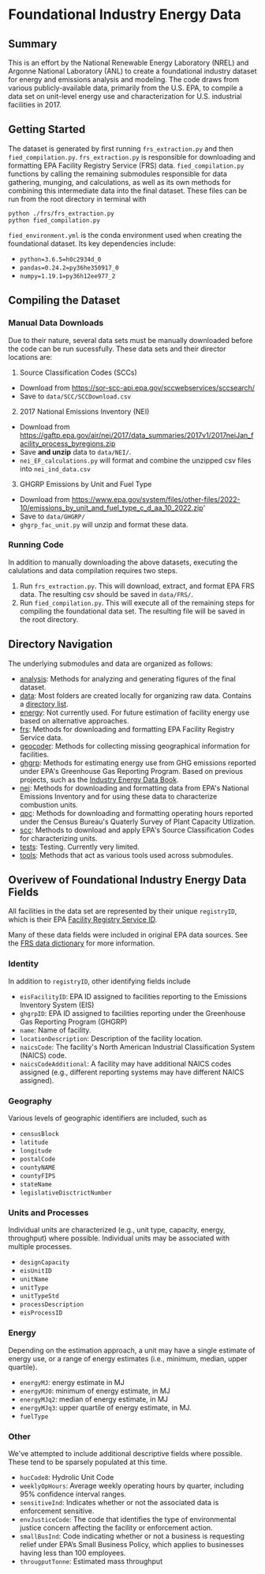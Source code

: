# Foundational Industry Energy Data

## Summary

This is an effort by the National Renewable Energy Laboratory (NREL) and Argonne National Laboratory (ANL) to create a foundational industry dataset for energy and emissions analysis and modeling. The code draws from various publicly-available data, primarily from the U.S. EPA, to compile a data set on unit-level energy use and characterization for U.S. industrial facilities in 2017.

## Getting Started

The dataset is generated by first running `frs_extraction.py` and then `fied_compilation.py`. `frs_extraction.py` is responsible for downloading and formatting EPA Facility Registry Service (FRS) data. `fied_compilation.py` functions by calling the remaining submodules responsible for data gathering, munging, and calculations, as well as its own methods for combining this intermediate data into the final dataset. These files can be run from the root directory in terminal with 

```
python ./frs/frs_extraction.py
python fied_compilation.py
```

`fied_environment.yml` is the conda environment used when creating the foundational dataset. Its key dependencies include:

* `python=3.6.5=h0c2934d_0`
* `pandas=0.24.2=py36he350917_0`
* `numpy=1.19.1=py36h12ee977_2`

## Compiling the Dataset

### Manual Data Downloads

Due to their nature, several data sets must be manually downloaded before the code can be run sucessfully. These data sets and their director locations are:

1. Source Classification Codes (SCCs)
  * Download from https://sor-scc-api.epa.gov/sccwebservices/sccsearch/
  * Save to `data/SCC/SCCDownload.csv`
2. 2017 National Emissions Inventory (NEI)
  * Download from https://gaftp.epa.gov/air/nei/2017/data_summaries/2017v1/2017neiJan_facility_process_byregions.zip
  * Save **and unzip** data to `data/NEI/`.
  * `nei_EF_calculations.py` will format and combine the unzipped csv files into `nei_ind_data.csv`
3. GHGRP Emissions by Unit and Fuel Type
  * Download from https://www.epa.gov/system/files/other-files/2022-10/emissions_by_unit_and_fuel_type_c_d_aa_10_2022.zip'
  * Save to `data/GHGRP/`
  * `ghgrp_fac_unit.py` will unzip and format these data.

### Running Code

In addition to manually downloading the above datasets, executing the calulations and data compilation requires two steps.

1. Run `frs_extraction.py`. This will download, extract, and format EPA FRS data. The resulting csv should be saved in `data/FRS/`.
2. Run `fied_compilation.py`. This will execute all of the remaining steps for compiling the foundational data set. The resulting file will be saved in the root directory.

## Directory Navigation

The underlying submodules and data are organized as follows:

* [analysis](/analysis/): Methods for analyzing and generating figures of the final dataset.
* [data](/data/): Most folders are created locally for organizing raw data. Contains a [directory list](/data/dir_structure.md).
* [energy](/energy/): Not currently used. For future estimation of facility energy use based on alternative approaches. 
* [frs](/frs): Methods for downloading and formatting EPA Facility Registry Service data.
* [geocoder](/geocoder/): Methods for collecting missing geographical information for facilities.
* [ghgrp](/ghgrp/): Methods for estimating energy use from GHG emissions reported under EPA's Greenhouse Gas Reporting Program. Based on previous projects, such as the [Industry Energy Data Book](https://github.com/NREL/Industry-energy-data-book).
* [nei](/nei/): Methods for downloading and formatting data from EPA's National Emissions Inventory and for using these data to characterize combustion units.
* [qpc](/qpc/): Methods for downloading and formatting operating hours reported under the Census Bureau's Quaterly Survey of Plant Capacity Utlization.
* [scc](/scc/):  Methods to download and apply EPA's Source Classification Codes for characterizing units.
* [tests](/tests/): Testing. Currently very limited.
* [tools](/tools/): Methods that act as various tools used across submodules.

## Overivew of Foundational Industry Energy Data Fields

All facilities in the data set are represented by their unique `registryID`, which is their EPA [Facility Registry Service ID](https://www.epa.gov/frs/frs-physical-data-model).

Many of these data fields were included in original EPA data sources. See the [FRS data dictionary](https://www.epa.gov/frs/frs-data-dictionary) for more information.

### Identity

In addition to `registryID`, other identifying fields include

* `eisFacilityID`: EPA ID assigned to facilities reporting to the Emissions Inventory System (EIS)
* `ghgrpID`: EPA ID assigned to facilities reporting under the Greenhouse Gas Reporting Program (GHGRP)
* `name`: Name of facility.
* `locationDescription`: Description of the facility location.
* `naicsCode`: The facility's North American Industrial Classification System (NAICS) code.
* `naicsCodeAdditional`: A facility may have additional NAICS codes assigned (e.g., different reporting systems may have different NAICS assigned).

### Geography

Various levels of geographic identifiers are included, such as

* `censusBlock`
* `latitude`
* `longitude`
* `postalCode`
* `countyNAME`
* `countyFIPS`
* `stateName`
* `legislativeDisctrictNumber`

### Units and Processes

Individual units are characterized (e.g., unit type, capacity, energy, throughput) where possible. Individual units may be associated with multiple processes.

* `designCapacity`
* `eisUnitID`
* `unitName`
* `unitType`
* `unitTypeStd`
* `processDescription`
* `eisProcessID`

### Energy

Depending on the estimation approach, a unit may have a single estimate of energy use, or a range of energy estimates (i.e., minimum, median, upper quartile).

* `energyMJ`: energy estimate in MJ
* `energyMJ0`: minimum of energy estimate, in MJ
* `energyMJq2`: median of energy estimate, in MJ
* `energyMJq3`: upper quartile of energy estimate, in MJ.
* `fuelType`

### Other

We've attempted to include additional descriptive fields where possible. These tend to be sparsely populated at this time.

* `hucCode8`: Hydrolic Unit Code
* `weeklyOpHours`: Average weekly operating hours by quarter, including 95% confidence interval ranges.
* `sensitiveInd`: Indicates whether or not the associated data is enforcement sensitive.
* `envJusticeCode`: The code that identifies the type of environmental justice concern affecting the facility or enforcement action.
* `smallBusInd`: Code indicating whether or not a business is requesting relief under EPA’s Small Business Policy, which applies to businesses having less than 100 employees.
* `througputTonne`: Estimated mass throughput
